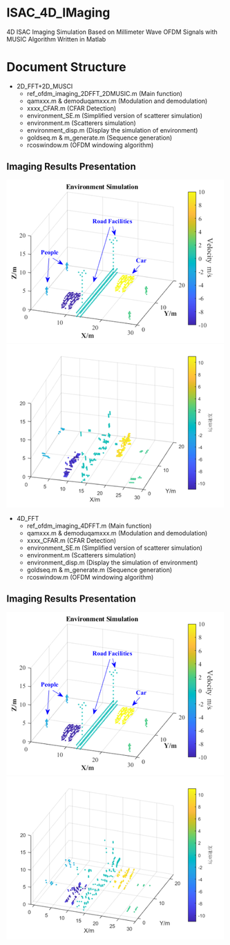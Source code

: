 # ISAC_4D_IMaging
4D ISAC Imaging Simulation Based on Millimeter Wave OFDM Signals with MUSIC Algorithm Written in Matlab
# Document Structure
* 2D_FFT+2D_MUSCI
  * ref_ofdm_imaging_2DFFT_2DMUSIC.m  (Main function)
  * qamxxx.m & demoduqamxxx.m  (Modulation and demodulation)
  * xxxx_CFAR.m  (CFAR Detection)
  * environment_SE.m  (Simplified version of scatterer simulation)
  * environment.m  (Scatterers simulation)
  * environment_disp.m  (Display the simulation of environment)
  * goldseq.m & m_generate.m  (Sequence generation)
  * rcoswindow.m  (OFDM windowing algorithm)
## Imaging Results Presentation
![original](./2D_FFT_2D_MUSIC/image/original_environment.png)
![result](./2D_FFT_2D_MUSIC/image/2D_FFT+2D_music_result.png)

* 4D_FFT
  * ref_ofdm_imaging_4DFFT.m  (Main function)
  * qamxxx.m & demoduqamxxx.m  (Modulation and demodulation)
  * xxxx_CFAR.m  (CFAR Detection)
  * environment_SE.m  (Simplified version of scatterer simulation)
  * environment.m  (Scatterers simulation)
  * environment_disp.m  (Display the simulation of environment)
  * goldseq.m & m_generate.m  (Sequence generation)
  * rcoswindow.m  (OFDM windowing algorithm)
## Imaging Results Presentation
![original](./4D_FFT/image/original_environment.png)
![result](./4D_FFT/image/4DFFT_32_32RX_result.png)
